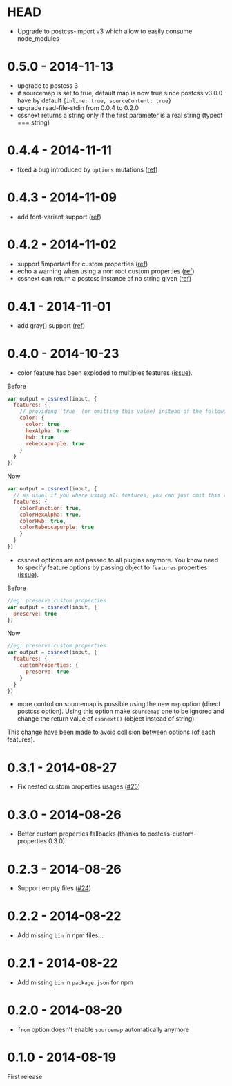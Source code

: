 # HEAD

- Upgrade to postcss-import v3 which allow to easily consume node_modules

# 0.5.0 - 2014-11-13

- upgrade to postcss 3
- if sourcemap is set to true, default map is now true since postcss v3.0.0 have by default `{inline: true, sourceContent: true}`
- upgrade read-file-stdin from 0.0.4 to 0.2.0
- cssnext returns a string only if the first parameter is a real string (typeof === string)

# 0.4.4 - 2014-11-11

- fixed a bug introduced by `options` mutations ([ref](https://github.com/cssnext/gulp-cssnext/issues/1))

# 0.4.3 - 2014-11-09

- add font-variant support ([ref](https://github.com/cssnext/cssnext/issues/42))

# 0.4.2 - 2014-11-02

- support !important for custom properties ([ref](https://github.com/postcss/postcss-custom-properties/issues/12))
- echo a warning when using a non root custom properties ([ref](https://github.com/postcss/postcss-custom-properties/issues/13))
- cssnext can return a postcss instance of no string given ([ref](https://github.com/cssnext/cssnext/issues/3))

# 0.4.1 - 2014-11-01

- add gray() support ([ref](https://github.com/cssnext/cssnext/issues/44))

# 0.4.0 - 2014-10-23

- color feature has been exploded to multiples features ([issue](https://github.com/cssnext/cssnext/issues/40)).

Before

```js
var output = cssnext(input, {
  features: {
    // providing `true` (or omitting this value) instead of the following object was the default behavior
    color: {
      color: true
      hexAlpha: true
      hwb: true
      rebeccapurple: true
    }
  }
})
```

Now

```js
var output = cssnext(input, {
  // as usual if you where using all features, you can just omit this values
  features: {
    colorFunction: true,
    colorHexAlpha: true,
    colorHwb: true,
    colorRebeccapurple: true
    }
  }
})
```

- cssnext options are not passed to all plugins anymore. You know need to specify feature options by passing object to `features` properties  ([issue](https://github.com/cssnext/cssnext/issues/39)).

Before

```js
//eg: preserve custom properties
var output = cssnext(input, {
  preserve: true
})
```

Now

```js
//eg: preserve custom properties
var output = cssnext(input, {
  features: {
    customProperties: {
      preserve: true
    }
  }
})
```

- more control on sourcemap is possible using the new `map` option (direct postcss option). Using this option make `sourcemap` one to be ignored and change the return value of `cssnext()` (object instead of string)

This change have been made to avoid collision between options (of each features).

# 0.3.1 - 2014-08-27

- Fix nested custom properties usages ([#25](https://github.com/cssnext/cssnext/issues/25))

# 0.3.0 - 2014-08-26

- Better custom properties fallbacks (thanks to postcss-custom-properties 0.3.0)

# 0.2.3 - 2014-08-26

- Support empty files ([#24](https://github.com/cssnext/cssnext/issues/24))

# 0.2.2 - 2014-08-22

- Add missing `bin` in npm files...

# 0.2.1 - 2014-08-22

- Add missing `bin` in `package.json` for npm

# 0.2.0 - 2014-08-20

- `from` option doesn't enable `sourcemap` automatically anymore

# 0.1.0 - 2014-08-19

First release
